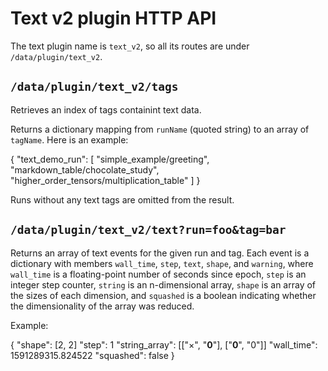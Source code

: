 # Text v2 plugin HTTP API

The text plugin name is `text_v2`, so all its routes are under
`/data/plugin/text_v2`.

## `/data/plugin/text_v2/tags`

Retrieves an index of tags containint text data.

Returns a dictionary mapping from `runName` (quoted string) to an
array of `tagName`. Here is an example:

  {
    "text_demo_run": [
      "simple_example/greeting",
      "markdown_table/chocolate_study",
      "higher_order_tensors/multiplication_table"
    ]
  }

Runs without any text tags are omitted from the result.

## `/data/plugin/text_v2/text?run=foo&tag=bar`

Returns an array of text events for the given run and tag.  Each event is
a dictionary with members `wall_time`, `step`, `text`, `shape`, and `warning`,
where `wall_time` is a floating-point number of seconds since epoch, `step` is
an integer step counter, `string` is an n-dimensional array, `shape` is an array
of the sizes of each dimension, and `squashed` is a boolean indicating whether
the dimensionality of the array was reduced.

Example:

  {
    "shape": [2, 2]
    "step": 1
    "string_array": [["×", "**0**"], ["**0**", "0"]]
    "wall_time": 1591289315.824522
    "squashed": false
  }
